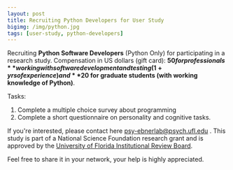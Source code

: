```yaml
---
layout: post
title: Recruiting Python Developers for User Study
bigimg: /img/python.jpg
tags: [user-study, python-developers]
---
```


Recruiting **Python Software Developers** (Python Only) for participating in a research study. Compensation in US dollars (gift card): **$50 for professionals** working with software development and testing(1+yrs of experience) and **$20 for graduate students (with working knowledge of Python)**. 

Tasks: 
1. Complete a multiple choice survey about programming 
2. Complete a short questionnaire on personality and cognitive tasks.

If you're interested, please contact here <psy-ebnerlab@psych.ufl.edu> . 
This study is part of a National Science Foundation research grant and is approved by the [University of Florida Institutional Review Board](http://irb.ufl.edu/).
 
Feel free to share it in your network, your help is highly appreciated.